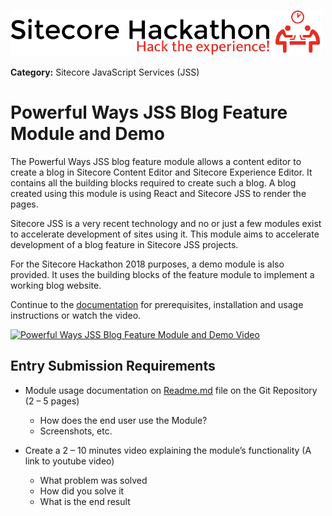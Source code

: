 ![Hackathon Logo](documentation/images/hackathon.png?raw=true "Hackathon Logo")

**Category:** Sitecore JavaScript Services (JSS)

# Powerful Ways JSS Blog Feature Module and Demo

The Powerful Ways JSS blog feature module allows a content editor to create a blog in Sitecore Content Editor and Sitecore Experience Editor. It contains all the building blocks required to create such a blog. A blog created using this module is using React and Sitecore JSS to render the pages.

Sitecore JSS is a very recent technology and no or just a few modules exist to accelerate development of sites using it. This module aims to accelerate development of a blog feature in Sitecore JSS projects.

For the Sitecore Hackathon 2018 purposes, a demo module is also provided. It uses the building blocks of the feature module to implement a working blog website.

Continue to the [documentation](documentation) for prerequisites, installation and usage instructions or watch the video.

[![Powerful Ways JSS Blog Feature Module and Demo Video](https://img.youtube.com/vi/tamNwsiTMWg/0.jpg)](https://www.youtube.com/watch?v=tamNwsiTMWg)

## Entry Submission Requirements 

- Module usage documentation on [Readme.md](documentation) file on the Git Repository (2 – 5 pages)
  - How does the end user use the Module?
  - Screenshots, etc.

- Create a 2 – 10 minutes video explaining the module’s functionality (A link to youtube video)
  - What problem was solved
  - How did you solve it
  - What is the end result
